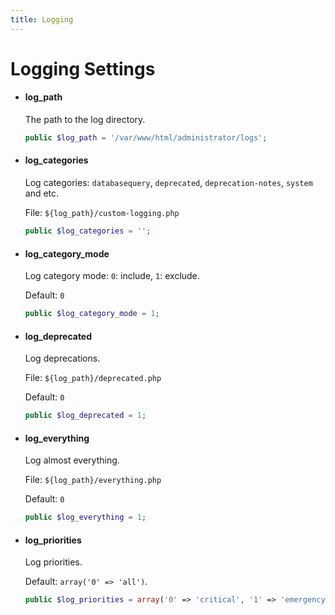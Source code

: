 ```yaml
---
title: Logging
---
```


Logging Settings
================

- #### log_path

  The path to the log directory.

  ```php
  public $log_path = '/var/www/html/administrator/logs';
  ```

- #### log_categories

  Log categories: `databasequery`, `deprecated`, `deprecation-notes`, `system` and etc.

  File: `${log_path}/custom-logging.php`

  ```php
  public $log_categories = '';
  ```

- #### log_category_mode

  Log category mode: `0`: include, `1`: exclude.

  Default: `0`

  ```php
  public $log_category_mode = 1;
  ```

- #### log_deprecated

  Log deprecations.

  File: `${log_path}/deprecated.php`

  Default: `0` 

  ```php
  public $log_deprecated = 1;
  ```

- #### log_everything

  Log almost everything.

  File: `${log_path}/everything.php`

  Default: `0` 

  ```php
  public $log_everything = 1;
  ```

- #### log_priorities

  Log priorities.

  Default: `array('0' => 'all')`.

  ```php
  public $log_priorities = array('0' => 'critical', '1' => 'emergency');
  ```
